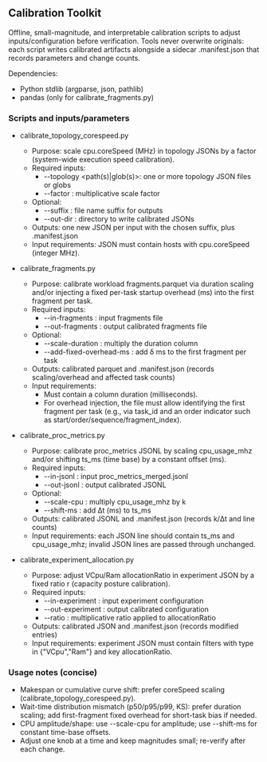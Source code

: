 ## Calibration Toolkit

Offline, small-magnitude, and interpretable calibration scripts to adjust inputs/configuration before verification. Tools never overwrite originals: each script writes calibrated artifacts alongside a sidecar <output>.manifest.json that records parameters and change counts.

Dependencies:
- Python stdlib (argparse, json, pathlib)
- pandas (only for calibrate_fragments.py)

### Scripts and inputs/parameters

- calibrate_topology_corespeed.py
  - Purpose: scale cpu.coreSpeed (MHz) in topology JSONs by a factor (system-wide execution speed calibration).
  - Required inputs:
    - --topology <path(s)|glob(s)>: one or more topology JSON files or globs
    - --factor <float>: multiplicative scale factor
  - Optional:
    - --suffix <str>: file name suffix for outputs
    - --out-dir <path>: directory to write calibrated JSONs
  - Outputs: one new JSON per input with the chosen suffix, plus <json>.manifest.json
  - Input requirements: JSON must contain hosts with cpu.coreSpeed (integer MHz).

- calibrate_fragments.py
  - Purpose: calibrate workload fragments.parquet via duration scaling and/or injecting a fixed per-task startup overhead (ms) into the first fragment per task.
  - Required inputs:
    - --in-fragments <parquet>: input fragments file
    - --out-fragments <parquet>: output calibrated fragments file
  - Optional:
    - --scale-duration <float>: multiply the duration column
    - --add-fixed-overhead-ms <int>: add δ ms to the first fragment per task
  - Outputs: calibrated parquet and <parquet>.manifest.json (records scaling/overhead and affected task counts)
  - Input requirements:
    - Must contain a column duration (milliseconds).
    - For overhead injection, the file must allow identifying the first fragment per task (e.g., via task_id and an order indicator such as start/order/sequence/fragment_index).

- calibrate_proc_metrics.py
  - Purpose: calibrate proc_metrics JSONL by scaling cpu_usage_mhz and/or shifting ts_ms (time base) by a constant offset (ms).
  - Required inputs:
    - --in-jsonl <path>: input proc_metrics_merged.jsonl
    - --out-jsonl <path>: output calibrated JSONL
  - Optional:
    - --scale-cpu <float>: multiply cpu_usage_mhz by k
    - --shift-ms <int>: add Δt (ms) to ts_ms
  - Outputs: calibrated JSONL and <jsonl>.manifest.json (records k/Δt and line counts)
  - Input requirements: each JSON line should contain ts_ms and cpu_usage_mhz; invalid JSON lines are passed through unchanged.

- calibrate_experiment_allocation.py
  - Purpose: adjust VCpu/Ram allocationRatio in experiment JSON by a fixed ratio r (capacity posture calibration).
  - Required inputs:
    - --in-experiment <json>: input experiment configuration
    - --out-experiment <json>: output calibrated configuration
    - --ratio <float>: multiplicative ratio applied to allocationRatio
  - Outputs: calibrated JSON and <json>.manifest.json (records modified entries)
  - Input requirements: experiment JSON must contain filters with type in {"VCpu","Ram"} and key allocationRatio.

### Usage notes (concise)
- Makespan or cumulative curve shift: prefer coreSpeed scaling (calibrate_topology_corespeed.py).
- Wait-time distribution mismatch (p50/p95/p99, KS): prefer duration scaling; add first-fragment fixed overhead for short-task bias if needed.
- CPU amplitude/shape: use --scale-cpu for amplitude; use --shift-ms for constant time-base offsets.
- Adjust one knob at a time and keep magnitudes small; re-verify after each change.


